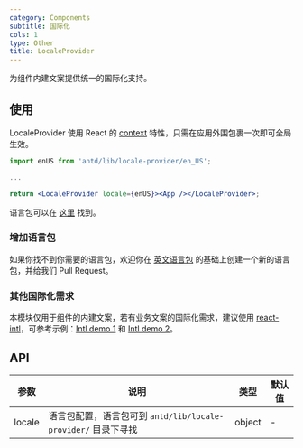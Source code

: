 ```yaml
---
category: Components
subtitle: 国际化
cols: 1
type: Other
title: LocaleProvider
---
```


为组件内建文案提供统一的国际化支持。

## 使用

LocaleProvider 使用 React 的 [context](https://facebook.github.io/react/docs/context.html) 特性，只需在应用外围包裹一次即可全局生效。


```jsx
import enUS from 'antd/lib/locale-provider/en_US';

...

return <LocaleProvider locale={enUS}><App /></LocaleProvider>;
```

语言包可以在 [这里](https://github.com/ant-design/ant-design/blob/master/components/locale-provider/) 找到。

### 增加语言包

如果你找不到你需要的语言包，欢迎你在 [英文语言包](https://github.com/ant-design/ant-design/blob/master/components/locale-provider/en_US.tsx) 的基础上创建一个新的语言包，并给我们 Pull Request。

### 其他国际化需求

本模块仅用于组件的内建文案，若有业务文案的国际化需求，建议使用 [react-intl](https://github.com/yahoo/react-intl)，可参考示例：[Intl demo 1](http://github.com/ant-design/intl-example) 和 [Intl demo 2](http://yiminghe.me/learning-react/examples/react-intl.html?locale=en-US)。

## API

| 参数    | 说明           | 类型              | 默认值        |
|--------|----------------|------------------|--------------|
| locale | 语言包配置，语言包可到 `antd/lib/locale-provider/` 目录下寻找 | object | - |
